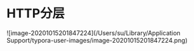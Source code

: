 # HTTP分层





![image-20201015201847224](/Users/su/Library/Application Support/typora-user-images/image-20201015201847224.png)

